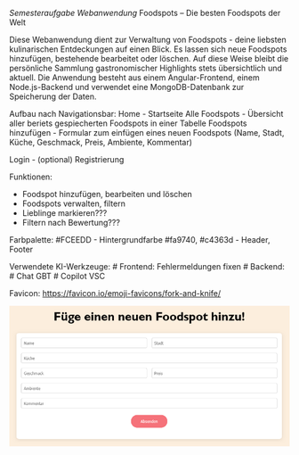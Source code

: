 *Semesteraufgabe Webanwendung*
Foodspots – Die besten Foodspots der Welt

Diese Webanwendung dient zur Verwaltung von Foodspots - deine liebsten kulinarischen Entdeckungen auf einen Blick.
Es lassen sich neue Foodspots hinzufügen, bestehende bearbeitet oder löschen. 
Auf diese Weise bleibt die persönliche Sammlung gastronomischer Highlights stets übersichtlich und aktuell.
Die Anwendung besteht aus einem Angular-Frontend, einem Node.js-Backend und verwendet eine MongoDB-Datenbank zur Speicherung der Daten.

Aufbau nach Navigationsbar:
Home - Startseite
Alle Foodspots - Übersicht aller beriets gespiecherten Foodspots in einer Tabelle
Foodspots hinzufügen - Formular zum einfügen eines neuen Foodspots (Name, Stadt, Küche, Geschmack, Preis, Ambiente, Kommentar)

Login - (optional) Registrierung


Funktionen:
- Foodspot hinzufügen, bearbeiten und löschen
- Foodspots verwalten, filtern
- Lieblinge markieren???
- Filtern nach Bewertung???

Farbpalette:
#FCEEDD - Hintergrundfarbe
#fa9740, #c4363d - Header, Footer



Verwendete KI-Werkzeuge:
    # Frontend: Fehlermeldungen fixen
    # Backend: 
    # Chat GBT 
    # Copilot VSC


   Favicon: https://favicon.io/emoji-favicons/fork-and-knife/
   
![alt text](image.png)